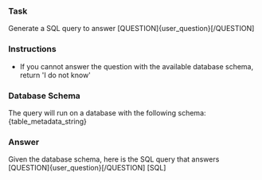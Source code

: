 ### Task

Generate a SQL query to answer [QUESTION]{user_question}[/QUESTION]

### Instructions

- If you cannot answer the question with the available database schema, return 'I do not know'

### Database Schema

The query will run on a database with the following schema:
{table_metadata_string}

### Answer

Given the database schema, here is the SQL query that answers [QUESTION]{user_question}[/QUESTION]
[SQL]